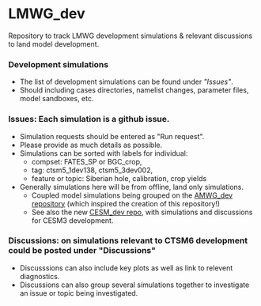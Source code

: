 # LMWG_dev
Repository to track LMWG development simulations & relevant discussions to land model development.

### Development simulations
- The list of development simulations can be found under _"Issues"_.
- Should including cases directories, namelist changes, parameter files, model sandboxes, etc.

### Issues: Each simulation is a github issue.
- Simulation requests should be entered as "Run request".
- Please provide as much details as possible.
- Simulations can be sorted with labels for individual:
  - compset: FATES_SP or BGC_crop,
  - tag: ctsm5_1dev138, ctsm5_3dev002,
  - feature or topic: Siberian hole, calibration, crop yields
- Generally simulations here will be from offline, land only simulations.
  - Coupled model simulations being grouped on the [AMWG_dev repository](https://github.com/NCAR/amwg_dev) (which inspired the creation of this repository!)
  - See also the new [CESM_dev repo](https://github.com/NCAR/cesm_dev), with simulations and discussions for CESM3 development.
### Discussions: on simulations relevant to CTSM6 development could be posted under "Discussions"
- Discusssions can also include key plots as well as link to relevent diagnostics.
- Discussions can also group several simulations together to investigate an issue or topic being investigated.  
